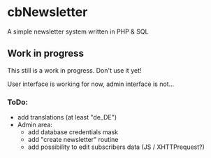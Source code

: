 # cbNewsletter
A simple newsletter system written in PHP &amp; SQL

## Work in progress
This still is a work in progress. Don't use it yet!

User interface is working for now, admin interface is not...

### ToDo:
* add translations (at least "de_DE")
* Admin area:
  * add database credentials mask
  * add "create newsletter" routine
  * add possibility to edit subscribers data (JS / XHTTPrequest?)

